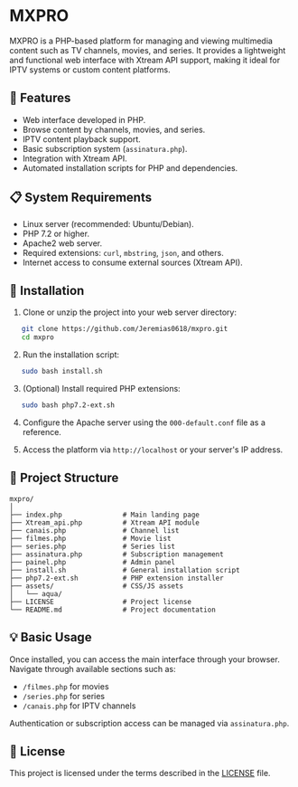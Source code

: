 # MXPRO

MXPRO is a PHP-based platform for managing and viewing multimedia content such as TV channels, movies, and series. It provides a lightweight and functional web interface with Xtream API support, making it ideal for IPTV systems or custom content platforms.

## 🧩 Features

- Web interface developed in PHP.
- Browse content by channels, movies, and series.
- IPTV content playback support.
- Basic subscription system (`assinatura.php`).
- Integration with Xtream API.
- Automated installation scripts for PHP and dependencies.

## 📋 System Requirements

- Linux server (recommended: Ubuntu/Debian).
- PHP 7.2 or higher.
- Apache2 web server.
- Required extensions: `curl`, `mbstring`, `json`, and others.
- Internet access to consume external sources (Xtream API).

## 🚀 Installation

1. Clone or unzip the project into your web server directory:

```bash
   git clone https://github.com/Jeremias0618/mxpro.git
   cd mxpro
````

2. Run the installation script:

```bash
   sudo bash install.sh
```

3. (Optional) Install required PHP extensions:

```bash
   sudo bash php7.2-ext.sh
```

4. Configure the Apache server using the `000-default.conf` file as a reference.

5. Access the platform via `http://localhost` or your server's IP address.

## 📁 Project Structure

```
mxpro/
│
├── index.php               # Main landing page
├── Xtream_api.php          # Xtream API module
├── canais.php              # Channel list
├── filmes.php              # Movie list
├── series.php              # Series list
├── assinatura.php          # Subscription management
├── painel.php              # Admin panel
├── install.sh              # General installation script
├── php7.2-ext.sh           # PHP extension installer
├── assets/                 # CSS/JS assets
│   └── aqua/
├── LICENSE                 # Project license
└── README.md               # Project documentation
```

## 💡 Basic Usage

Once installed, you can access the main interface through your browser. Navigate through available sections such as:

* `/filmes.php` for movies
* `/series.php` for series
* `/canais.php` for IPTV channels

Authentication or subscription access can be managed via `assinatura.php`.

## 📜 License

This project is licensed under the terms described in the [LICENSE](./LICENSE) file.
